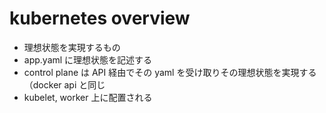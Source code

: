 # kubernetes overview

- 理想状態を実現するもの
- app.yaml に理想状態を記述する
- control plane は API 経由でその yaml を受け取りその理想状態を実現する（docker api と同じ
- kubelet, worker 上に配置される
